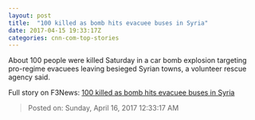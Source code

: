 ```yaml
---
layout: post
title:  "100 killed as bomb hits evacuee buses in Syria"
date: 2017-04-15 19:33:17Z
categories: cnn-com-top-stories
---
```


About 100 people were killed Saturday in a car bomb explosion targeting pro-regime evacuees leaving besieged Syrian towns, a volunteer rescue agency said.


Full story on F3News: [100 killed as bomb hits evacuee buses in Syria](http://www.f3nws.com/n/YSFTBB)

> Posted on: Sunday, April 16, 2017 12:33:17 AM
